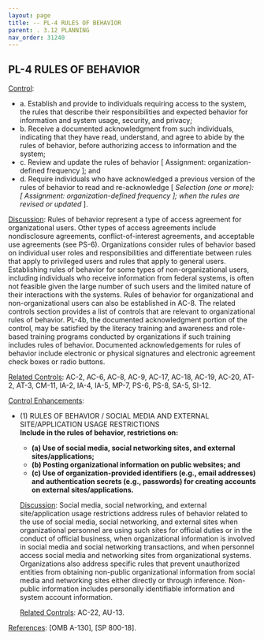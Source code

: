```yaml
---
layout: page
title: -- PL-4 RULES OF BEHAVIOR 
parent: . 3.12 PLANNING 
nav_order: 31240 
---
```


## PL-4 RULES OF BEHAVIOR

<ins>Control</ins>:
* a. Establish and provide to individuals requiring access to the system, the rules that describe their responsibilities and expected behavior for information and system usage, security, and privacy;
* b. Receive a documented acknowledgment from such individuals, indicating that they have read, understand, and agree to abide by the rules of behavior, before authorizing access to information and the system;
* c. Review and update the rules of behavior [ Assignment: organization-defined frequency ]; and
* d. Require individuals who have acknowledged a previous version of the rules of behavior to read and re-acknowledge [ _Selection (one or more): [ Assignment: organization-defined frequency ]; when the rules are revised or updated_ ].

<ins>Discussion</ins>: Rules of behavior represent a type of access agreement for organizational users. Other types of access agreements include nondisclosure agreements, conflict-of-interest agreements, and acceptable use agreements (see PS-6). Organizations consider rules of behavior based on individual user roles and responsibilities and differentiate between rules that apply to privileged users and rules that apply to general users. Establishing rules of behavior for some types of non-organizational users, including individuals who receive information from federal systems, is often not feasible given the large number of such users and the limited nature of their interactions with the systems. Rules of behavior for organizational and non-organizational users can also be established in AC-8. The related controls section provides a list of controls that are relevant to organizational rules of behavior. PL-4b, the documented acknowledgment portion of the control, may be satisfied by the literacy training and awareness and role-based training programs conducted by organizations if such training includes rules of behavior. Documented acknowledgements for rules of behavior include electronic or physical signatures and electronic agreement check boxes or radio buttons.

<ins>Related Controls</ins>: AC-2, AC-6, AC-8, AC-9, AC-17, AC-18, AC-19, AC-20, AT-2, AT-3, CM-11, IA-2, IA-4, IA-5, MP-7, PS-6, PS-8, SA-5, SI-12.
   
<ins>Control Enhancements</ins>:
   
* (1) RULES OF BEHAVIOR / SOCIAL MEDIA AND EXTERNAL SITE/APPLICATION USAGE RESTRICTIONS<br>
**Include in the rules of behavior, restrictions on:**
    * **(a) Use of social media, social networking sites, and external sites/applications;**
    * **(b) Posting organizational information on public websites; and**
    * **(c) Use of organization-provided identifiers (e.g., email addresses) and authentication secrets (e.g., passwords) for creating accounts on external sites/applications.**

    <ins>Discussion</ins>: Social media, social networking, and external site/application usage restrictions address rules of behavior related to the use of social media, social networking, and external sites when organizational personnel are using such sites for official duties or in the conduct of official business, when organizational information is involved in social media and social networking transactions, and when personnel access social media and networking sites from organizational systems. Organizations also address specific rules that prevent unauthorized entities from obtaining non-public organizational information from social media and networking sites either directly or through inference. Non-public information includes personally identifiable information and system account information.

    <ins>Related Controls</ins>: AC-22, AU-13.

<ins>References</ins>: [OMB A-130], [SP 800-18].
